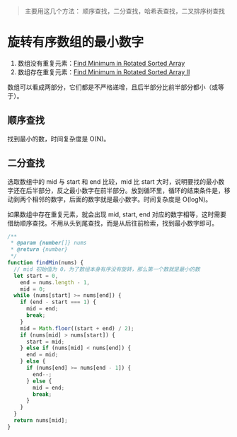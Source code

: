 > 主要用这几个方法：
> 顺序查找，二分查找，哈希表查找，二叉排序树查找

# 旋转有序数组的最小数字

1. 数组没有重复元素：[Find Minimum in Rotated Sorted Array](https://leetcode.com/problems/find-minimum-in-rotated-sorted-array/)
2. 数组存在重复元素：[Find Minimum in Rotated Sorted Array II](https://leetcode.com/problems/find-minimum-in-rotated-sorted-array-ii/)

数组可以看成两部分，它们都是不严格递增，且后半部分比前半部分都小（或等于）。

## 顺序查找

找到最小的数，时间复杂度是 O(N)。

## 二分查找

选取数组中的 mid 与 start 和 end 比较，mid 比 start 大时，说明要找的最小数字还在后半部分，反之最小数字在前半部分。放到循环里，循环的结束条件是，移动到两个相邻的数字，后面的数字就是最小数字。时间复杂度是 O(logN)。

如果数组中存在重复元素，就会出现 mid, start, end 对应的数字相等，这时需要借助顺序查找。不用从头到尾查找，而是从后往前检索，找到最小数字即可。

```javascript
/**
 * @param {number[]} nums
 * @return {number}
 */
function findMin(nums) {
  // mid 初始值为 0，为了数组本身有序没有旋转，那么第一个数就是最小的数
  let start = 0,
    end = nums.length - 1,
    mid = 0;
  while (nums[start] >= nums[end]) {
    if (end - start === 1) {
      mid = end;
      break;
    }
    mid = Math.floor((start + end) / 2);
    if (nums[mid] > nums[start]) {
      start = mid;
    } else if (nums[mid] < nums[end]) {
      end = mid;
    } else {
      if (nums[end] >= nums[end - 1]) {
        end--;
      } else {
        mid = end;
        break;
      }
    }
  }
  return nums[mid];
}
```
